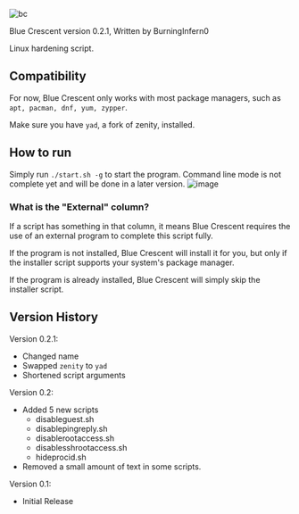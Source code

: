 ![bc](https://user-images.githubusercontent.com/74492478/187731754-384da0ec-b559-4691-a2fd-35c6e4ee6bc8.png)

Blue Crescent version 0.2.1, Written by BurningInfern0

Linux hardening script.

## Compatibility
For now, Blue Crescent only works with most package managers, such as `apt, pacman, dnf, yum, zypper`.

Make sure you have `yad`, a fork of zenity, installed.

## How to run
Simply run `./start.sh -g` to start the program. Command line mode is not complete yet and will be done in a later version.
![image](https://user-images.githubusercontent.com/74492478/193976020-5dd389b4-41c8-4d7d-a190-a30ff8824c45.png)

### What is the "External" column?
If a script has something in that column, it means Blue Crescent requires the use of an external program to complete this script fully.

If the program is not installed, Blue Crescent will install it for you, but only if the installer script supports your system's package manager.

If the program is already installed, Blue Crescent will simply skip the installer script.

## Version History
Version 0.2.1:
- Changed name
- Swapped `zenity` to `yad`
- Shortened script arguments

Version 0.2:
- Added 5 new scripts
  - disableguest.sh
  - disablepingreply.sh
  - disablerootaccess.sh
  - disablesshrootaccess.sh
  - hideprocid.sh
- Removed a small amount of text in some scripts.

Version 0.1:
- Initial Release
